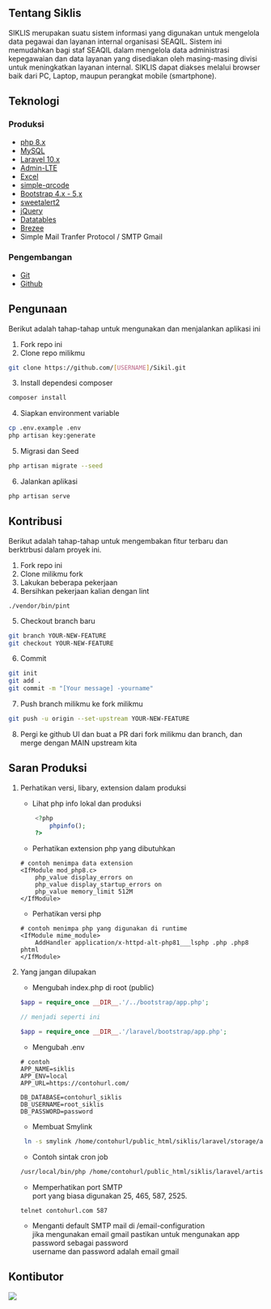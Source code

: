 ## Tentang Siklis

SIKLIS merupakan suatu sistem informasi yang digunakan untuk mengelola data pegawai dan layanan internal organisasi SEAQIL. Sistem ini memudahkan bagi staf SEAQIL dalam mengelola data administrasi kepegawaian dan data layanan yang disediakan oleh masing-masing divisi untuk meningkatkan layanan internal. SIKLIS dapat diakses melalui browser baik dari PC, Laptop, maupun perangkat mobile (smartphone).

## Teknologi

### Produksi
-   [php 8.x](https://www.php.net/)
-   [MySQL](https://www.mysql.com/)
-   [Laravel 10.x](https://laravel.com)
-   [Admin-LTE](https://github.com/jeroennoten/Laravel-AdminLTE)
-   [Excel](https://laravel-excel.com/)
-   [simple-qrcode](https://github.com/SimpleSoftwareIO/simple-qrcode)
-   [Bootstrap 4.x - 5,x](https://getbootstrap.com/)
-   [sweetalert2](https://sweetalert2.github.io/)
-   [jQuery](https://jquery.com/)
-   [Datatables](https://datatables.net/)
-   [Brezee](https://laravel.com/docs/10.x/starter-kits)
-   Simple Mail Tranfer Protocol / SMTP Gmail

### Pengembangan
-   [Git](https://git-scm.com/)
-   [Github](https://github.com/)


## Pengunaan

Berikut adalah tahap-tahap untuk mengunakan dan menjalankan aplikasi ini

1. Fork repo ini
2. Clone repo milikmu

```bash
git clone https://github.com/[USERNAME]/Sikil.git
```

3. Install dependesi composer

```bash
composer install
```

4. Siapkan environment variable

```bash
cp .env.example .env
php artisan key:generate
```

5. Migrasi dan Seed

```bash
php artisan migrate --seed
```

6. Jalankan aplikasi

```bash
php artisan serve
```

## Kontribusi

Berikut adalah tahap-tahap untuk mengembakan fitur terbaru dan berktrbusi dalam proyek ini.

1. Fork repo ini
2. Clone milikmu fork
3. Lakukan beberapa pekerjaan
4. Bersihkan pekerjaan kalian dengan lint

```
./vendor/bin/pint
```

5. Checkout branch baru

```bash
git branch YOUR-NEW-FEATURE
git checkout YOUR-NEW-FEATURE
```

6. Commit

```bash
git init
git add .
git commit -m "[Your message] -yourname"
```

7. Push branch milikmu ke fork milikmu

```bash
git push -u origin --set-upstream YOUR-NEW-FEATURE
```

8. Pergi ke github UI dan buat a PR dari fork milikmu dan branch, dan merge dengan MAIN upstream kita

## Saran Produksi
1. Perhatikan versi, libary, extension dalam produksi
    - Lihat php info lokal dan produksi
    ```php
        <?php
            phpinfo();
        ?>
    ```
    - Perhatikan extension php yang dibutuhkan
    ```
    # contoh menimpa data extension
    <IfModule mod_php8.c>
        php_value display_errors on 
        php_value display_startup_errors on
        php_value memory_limit 512M
    </IfModule>

    ```
    - Perhatikan versi php
    ```
    # contoh menimpa php yang digunakan di runtime
    <IfModule mime_module>
        AddHandler application/x-httpd-alt-php81___lsphp .php .php8 phtml
    </IfModule>

    ```

2. Yang jangan dilupakan
    - Mengubah index.php di root (public)
    ```php
    $app = require_once __DIR__.'/../bootstrap/app.php';

    // menjadi seperti ini

    $app = require_once __DIR__.'/laravel/bootstrap/app.php';
    ```

    - Mengubah .env
    ```
    # contoh
    APP_NAME=siklis
    APP_ENV=local
    APP_URL=https://contohurl.com/
    
    DB_DATABASE=contohurl_siklis
    DB_USERNAME=root_siklis
    DB_PASSWORD=password

    ```

    - Membuat Smylink
    ``` bash
     ln -s smylink /home/contohurl/public_html/siklis/laravel/storage/app/public/uploads /home/contohurl/public_html/siklis/storage
    ```

    - Contoh sintak cron job
    ``` bash
    /usr/local/bin/php /home/contohurl/public_html/siklis/laravel/artisan schedule:run >> /home/contohurl/public_html/siklis/laravel/storage logs/laravel.log 2>&1
    ```

    - Memperhatikan port SMTP\
    port yang biasa digunakan 25, 465, 587, 2525.
    ```
    telnet contohurl.com 587
    ```

    - Menganti default SMTP mail di /email-configuration\
    jika mengunakan email gmail pastikan untuk mengunakan app password sebagai password\
    username dan password adalah email gmail

## Kontibutor
<a href="https://github.com/ghinaat/Sikil/graphs/contributors">
  <img src="https://contrib.rocks/image?repo=ghinaat/Sikil" />
</a>

